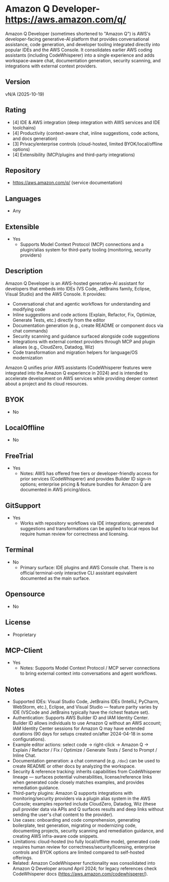# Amazon Q Developer- https://aws.amazon.com/q/
Amazon Q Developer (sometimes shortened to "Amazon Q") is AWS's developer-facing generative-AI platform that provides conversational assistance, code generation, and developer tooling integrated directly into popular IDEs and the AWS Console. It consolidates earlier AWS coding assistants (including CodeWhisperer) into a single experience and adds workspace-aware chat, documentation generation, security scanning, and integrations with external context providers.

## Version
vN/A (2025-10-19)

## Rating
- [4] IDE & AWS integration (deep integration with AWS services and IDE toolchains)
- [4] Productivity (context-aware chat, inline suggestions, code actions, and docs generation)
- [3] Privacy/enterprise controls (cloud-hosted, limited BYOK/local/offline options)
- [4] Extensibility (MCP/plugins and third-party integrations)

## Repository
- https://aws.amazon.com/q/ (service documentation)

## Languages
- Any
## Extensible
- Yes
  - Supports Model Context Protocol (MCP) connections and a plugin/alias system for third-party tooling (monitoring, security providers)

## Description
Amazon Q Developer is an AWS-hosted generative-AI assistant for developers that embeds into IDEs (VS Code, JetBrains family, Eclipse, Visual Studio) and the AWS Console. It provides:
- Conversational chat and agentic workflows for understanding and modifying code
- Inline suggestions and code actions (Explain, Refactor, Fix, Optimize, Generate Tests, etc.) directly from the editor
- Documentation generation (e.g., create README or component docs via chat commands)
- Security scanning and guidance surfaced alongside code suggestions
- Integrations with external context providers through MCP and plugin aliases (e.g., CloudZero, Datadog, Wiz)
- Code transformation and migration helpers for language/OS modernization

Amazon Q unifies prior AWS assistants (CodeWhisperer features were integrated into the Amazon Q experience in 2024) and is intended to accelerate development on AWS services while providing deeper context about a project and its cloud resources.

## BYOK
- No

## LocalOffline
- No

## FreeTrial
- Yes
  - Notes: AWS has offered free tiers or developer-friendly access for prior services (CodeWhisperer) and provides Builder ID sign-in options; enterprise pricing & feature bundles for Amazon Q are documented in AWS pricing/docs.

## GitSupport
- Yes
  - Works with repository workflows via IDE integrations; generated suggestions and transformations can be applied to local repos but require human review for correctness and licensing.

## Terminal
- No
  - Primary surface: IDE plugins and AWS Console chat. There is no official terminal-only interactive CLI assistant equivalent documented as the main surface.

## Opensource
- No

## License
- Proprietary

## MCP-Client
- Yes
  - Notes: Supports Model Context Protocol / MCP server connections to bring external context into conversations and agent workflows.

## Notes
- Supported IDEs: Visual Studio Code, JetBrains IDEs (IntelliJ, PyCharm, WebStorm, etc.), Eclipse, and Visual Studio — feature parity varies by IDE (VSCode and JetBrains typically have the richest feature set).
- Authentication: Supports AWS Builder ID and IAM Identity Center. Builder ID allows individuals to use Amazon Q without an AWS account; IAM Identity Center sessions for Amazon Q may have extended durations (90 days for setups created on/after 2024-04-18 in some configurations).
- Example editor actions: select code → right-click → Amazon Q → Explain / Refactor / Fix / Optimize / Generate Tests / Send to Prompt / Inline Chat.
- Documentation generation: a chat command (e.g. `/doc`) can be used to create README or other docs by analyzing the workspace.
- Security & reference tracking: inherits capabilities from CodeWhisperer lineage — surfaces potential vulnerabilities, license/reference links when generated code closely matches examples, and provides remediation guidance.
- Third-party plugins: Amazon Q supports integrations with monitoring/security providers via a plugin alias system in the AWS Console; examples reported include CloudZero, Datadog, Wiz (these pull provider data via APIs and Q surfaces results and deep links without sending the user's chat content to the provider).
- Use cases: onboarding and code comprehension, generating boilerplate, test generation, migrating or modernizing code, documenting projects, security scanning and remediation guidance, and creating AWS infra-aware code snippets.
- Limitations: cloud-hosted (no fully local/offline mode), generated code requires human review for correctness/security/licensing, enterprise controls and BYOK options are limited compared to self-hosted offerings.
- Related: Amazon CodeWhisperer functionality was consolidated into Amazon Q Developer around April 2024; for legacy references check CodeWhisperer docs (https://aws.amazon.com/codewhisperer/).

